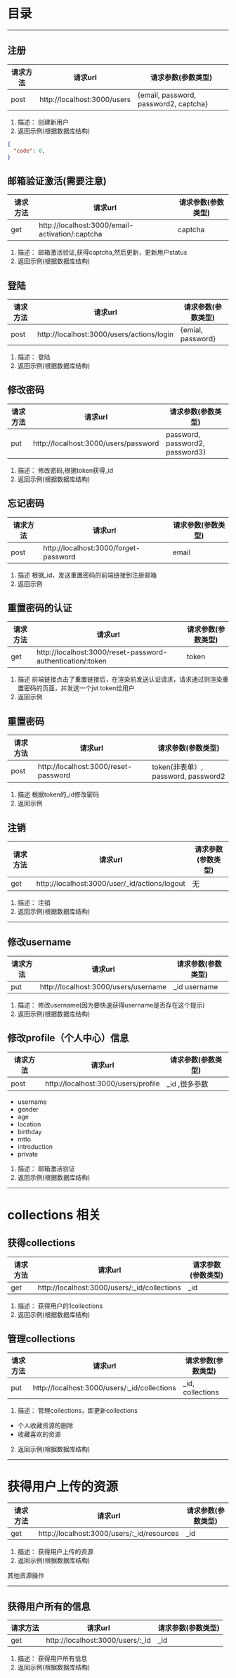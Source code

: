 # 目录



-------------------------------------------------------------

## 注册
| 请求方法 | 请求url                        | 请求参数(参数类型)                    |
| -------- | ------------------------------ | ------------------------------------- |
| post     | http://localhost:3000/users | {email, password, password2, captcha} |

1. 描述： 创建新用户
2. 返回示例(根据数据库结构)
  ```json
  {
    "code": 0,
  }
  ```

## 邮箱验证激活(需要注意)
| 请求方法 | 请求url                                | 请求参数(参数类型) |
| -------- | -------------------------------------- | ------------------ |
| get     | http://localhost:3000/email-activation/:captcha |captcha            |
1. 描述： 邮箱激活验证,获得captcha,然后更新，更新用户status
2. 返回示例(根据数据库结构)


## 登陆
| 请求方法 | 请求url                     | 请求参数(参数类型) |
| -------- | --------------------------- | ------------------ |
| post     | http://localhost:3000/users/actions/login | {emial, password}  |

1. 描述： 登陆
2. 返回示例(根据数据库结构)


## 修改密码
| 请求方法 | 请求url                               | 请求参数(参数类型)              |
| -------- | ------------------------------------- | ------------------------------- |
| put     | http://localhost:3000/users/password| password, password2, password3} |
1. 描述： 修改密码,根据token获得_id
2. 返回示例(根据数据库结构)

## 忘记密码
| 请求方法 | 请求url                               | 请求参数(参数类型) |
| -------- | ------------------------------------- | ------------------ |
| post     | http://localhost:3000/forget-password | email              |
1. 描述  根据_id，发送重置密码的前端链接到注册邮箱
2. 返回示例

## 重置密码的认证
| 请求方法 | 请求url                                             | 请求参数(参数类型) |
| -------- | --------------------------------------------------- | ------------------ |
| get      | http://localhost:3000/reset-password-authentication/:token | token              |
1. 描述  前端链接点击了重置链接后，在渲染前发送认证请求，请求通过则渲染重置密码的页面，并发送一个jst token给用户
2. 返回示例

## 重置密码
| 请求方法 | 请求url                              | 请求参数(参数类型)                  |
| -------- | ------------------------------------ | ----------------------------------- |
| post     | http://localhost:3000/reset-password | token(非表单）, password, password2 |
1. 描述  根据token的_id修改密码
2. 返回示例


## 注销
| 请求方法 | 请求url                      | 请求参数(参数类型) |
| -------- | ---------------------------- | ------------------ |
| get      | http://localhost:3000/user/_id/actions/logout | 无                 |

1. 描述： 注销
2. 返回示例(根据数据库结构)


---------------------------------------------------------------------------------

## 修改username
| 请求方法 | 请求url                              | 请求参数(参数类型) |
| -------- | ------------------------------------ | ------------------ |
| put     | http://localhost:3000/users/username | _id username           |
1. 描述： 修改username(因为要快速获得username是否存在这个提示)
2. 返回示例(根据数据库结构)

## 修改profile（个人中心）信息
| 请求方法 | 请求url                       | 请求参数(参数类型) |
| -------- | ----------------------------- | ------------------ |
| post     | http://localhost:3000/users/profile | _id ,很多参数           |
- username
- gender
- age
- location
- birthday
- mtto
- introduction
- private

1. 描述： 邮箱激活验证
2. 返回示例(根据数据库结构)


----------------------------------------------------------------------
# collections 相关
## 获得collections
| 请求方法 | 请求url                         | 请求参数(参数类型) |
| -------- | ------------------------------- | ------------------ |
| get      | http://localhost:3000/users/:_id/collections | _id                |
1. 描述： 获得用户的1collections
2. 返回示例(根据数据库结构)

## 管理collections
| 请求方法 | 请求url                         | 请求参数(参数类型) |
| -------- | ------------------------------- | ------------------ |
|   put    | http://localhost:3000/users/:_id/collections | _id, collections     |
1. 描述： 管理collections，即更新collections
  - 个人收藏资源的删除
  - 收藏喜欢的资源
2. 返回示例(根据数据库结构)

--------------------------------------
# 获得用户上传的资源
| 请求方法 | 请求url                         | 请求参数(参数类型) |
| -------- | ------------------------------- | ------------------ |
| get      | http://localhost:3000/users/:_id/resources| _id                |
1. 描述： 获得用户上传的资源
2. 返回示例(根据数据库结构)

其他资源操作


---------------------------------------------------------------------------------
## 获得用户所有的信息
| 请求方法 | 请求url                         | 请求参数(参数类型) |
| -------- | ------------------------------- | ------------------ |
| get      | http://localhost:3000/users/:_id | _id                |
1. 描述： 获得用户所有信息
2. 返回示例(根据数据库结构)


